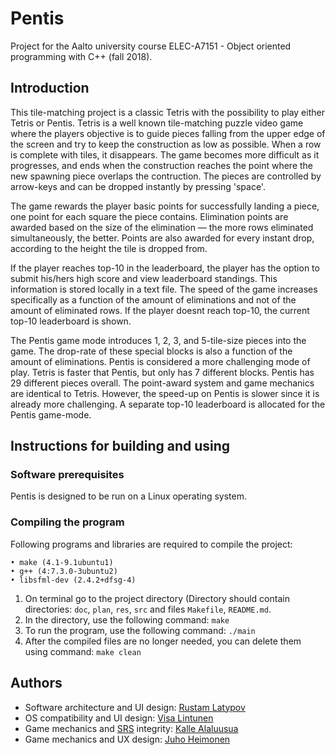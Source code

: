# Pentis
Project for the Aalto university course ELEC-A7151 - Object oriented programming with C++ (fall 2018).

## Introduction
This tile-matching project is a classic Tetris with the possibility to play either Tetris or Pentis. Tetris is a well known tile-matching puzzle video game where the players objective is to guide pieces falling from the upper edge of the screen and try to keep the construction as low as possible. When a row is complete with tiles, it disappears.
The game becomes more difficult as it progresses, and ends when the construction reaches the point where the new spawning piece overlaps the contruction. The pieces are controlled by arrow-keys and can be dropped instantly by pressing 'space'.

The game rewards the player basic points for successfully landing a piece, one point for each square the piece contains. Elimination points are awarded based on the size of the elimination — the more rows eliminated simultaneously, the better. Points are also awarded for every instant drop, according to the height the tile is dropped from.

If the player reaches top-10 in the leaderboard, the player has the option to submit his/hers high score and view leaderboard standings. This information is stored locally in a text file. The speed of the game increases specifically as a function of the amount of eliminations and not of the amount of eliminated rows. If the player doesnt reach top-10, the current top-10 leaderboard is shown.

The Pentis game mode introduces 1, 2, 3, and 5-tile-size pieces into the game. The drop-rate of these special blocks is also a function of the amount of eliminations. Pentis is considered a more challenging mode of play. Tetris is faster that Pentis, but only has 7 different blocks. Pentis has 29 different pieces overall. The point-award system and game mechanics are identical to Tetris. However, the speed-up on Pentis is slower since it is already more challenging. A separate top-10 leaderboard is allocated for the Pentis game-mode.

## Instructions for building and using

### Software prerequisites

Pentis is designed to be run on a Linux operating system.

### Compiling the program

Following programs and libraries are required to compile the project:
```
• make (4.1-9.1ubuntu1)
• g++ (4:7.3.0-3ubuntu2)
• libsfml-dev (2.4.2+dfsg-4)
```
   1. On terminal go to the project directory (Directory should contain directories: ```doc```, ```plan```, ```res```, ```src``` and files ```Makefile```, ```README.md```.
   2. In the directory, use the following command: 
    ``` make ```
   3. To run the program, use the following command: 
    ```./main```
   4. After the compiled files are no longer needed, you can delete them using command:
    ```make clean```

## Authors

- Software architecture and UI design: [Rustam Latypov](mailto:rustam.latypov@aalto.fi)
- OS compatibility and UI design: [Visa Lintunen](mailto:visa.lintunen@aalto.fi)
- Game mechanics and [SRS](https://tetris.wiki/SRS) integrity: [Kalle Alaluusua](mailto:kalle.alaluusua@aalto.fi)
- Game mechanics and UX design: [Juho Heimonen](mailto:juho.heimonen@aalto.fi)

